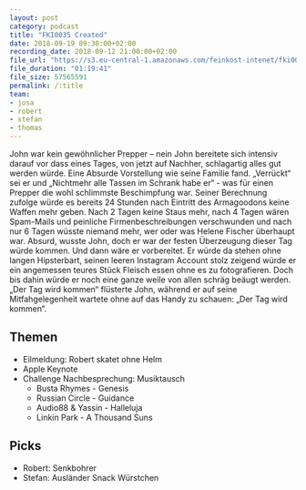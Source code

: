 ```yaml
---
layout: post
category: podcast
title: "FKI0035 Created"
date: 2018-09-19 09:30:00+02:00
recording_date: 2018-09-12 21:00:00+02:00
file_url: "https://s3.eu-central-1.amazonaws.com/feinkost-intenet/fki0035.mp3"
file_duration: "01:19:41"
file_size: 57565591
permalink: /:title
team:
- josa
- robert
- stefan
- thomas
---
```

John war kein gewöhnlicher Prepper – nein John bereitete sich intensiv darauf vor dass eines Tages, von jetzt auf Nachher, schlagartig alles gut werden würde. Eine Absurde Vorstellung wie seine Familie fand. „Verrückt“ sei er und „Nichtmehr alle Tassen im Schrank habe er“ - was für einen Prepper die wohl schlimmste Beschimpfung war. Seiner Berechnung zufolge würde es bereits 24 Stunden nach Eintritt des Armagoodons keine Waffen mehr geben. Nach 2 Tagen keine Staus mehr, nach 4 Tagen wären Spam-Mails und peinliche Firmenbeschreibungen verschwunden und nach nur 6 Tagen wüsste niemand mehr, wer oder was Helene Fischer überhaupt war. Absurd, wusste John, doch er war der festen Überzeugung dieser Tag würde kommen. Und dann wäre er vorbereitet. Er würde da stehen ohne langen Hipsterbart, seinen leeren Instagram Account stolz zeigend würde er ein angemessen teures Stück Fleisch essen ohne es zu fotografieren. Doch bis dahin würde er noch eine ganze weile von allen schräg beäugt werden. „Der Tag wird kommen“ flüsterte John, während er auf seine Mitfahgelegenheit wartete ohne auf das Handy zu schauen: „Der Tag wird kommen“.

## Themen

- Eilmeldung: Robert skatet ohne Helm
- Apple Keynote
- Challenge Nachbesprechung: Musiktausch
  - Busta Rhymes - Genesis
  - Russian Circle - Guidance
  - Audio88 & Yassin - Halleluja
  - Linkin Park - A Thousand Suns

## Picks

- Robert: Senkbohrer
- Stefan: Ausländer Snack Würstchen
